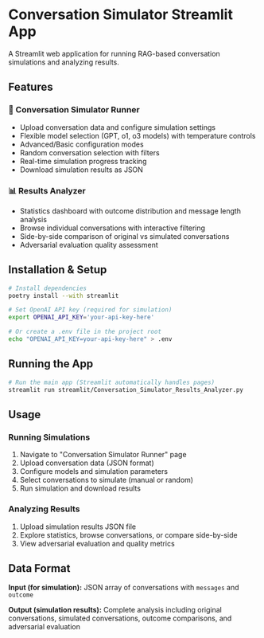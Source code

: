 # Conversation Simulator Streamlit App

A Streamlit web application for running RAG-based conversation simulations and analyzing results.

## Features

### 🤖 Conversation Simulator Runner
- Upload conversation data and configure simulation settings
- Flexible model selection (GPT, o1, o3 models) with temperature controls
- Advanced/Basic configuration modes
- Random conversation selection with filters
- Real-time simulation progress tracking
- Download simulation results as JSON

### 📊 Results Analyzer
- Statistics dashboard with outcome distribution and message length analysis
- Browse individual conversations with interactive filtering
- Side-by-side comparison of original vs simulated conversations
- Adversarial evaluation quality assessment

## Installation & Setup

```bash
# Install dependencies
poetry install --with streamlit

# Set OpenAI API key (required for simulation)
export OPENAI_API_KEY='your-api-key-here'

# Or create a .env file in the project root
echo "OPENAI_API_KEY=your-api-key-here" > .env
```

## Running the App

```bash
# Run the main app (Streamlit automatically handles pages)
streamlit run streamlit/Conversation_Simulator_Results_Analyzer.py
```

## Usage

### Running Simulations
1. Navigate to "Conversation Simulator Runner" page
2. Upload conversation data (JSON format)
3. Configure models and simulation parameters
4. Select conversations to simulate (manual or random)
5. Run simulation and download results

### Analyzing Results
1. Upload simulation results JSON file
2. Explore statistics, browse conversations, or compare side-by-side
3. View adversarial evaluation and quality metrics

## Data Format

**Input (for simulation):** JSON array of conversations with `messages` and `outcome`

**Output (simulation results):** Complete analysis including original conversations, simulated conversations, outcome comparisons, and adversarial evaluation
